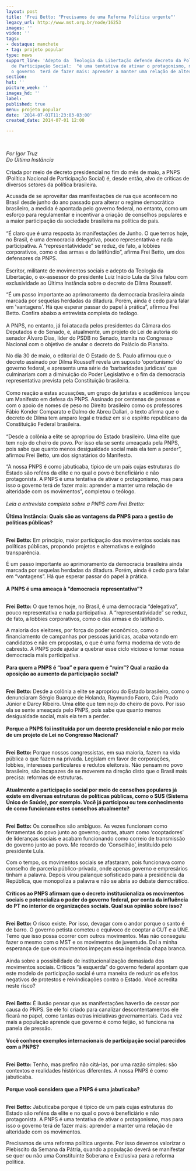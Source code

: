 ```yaml
---
layout: post
title: 'Frei Betto: "Precisamos de uma Reforma Política urgente"'
legacy_url: http://www.mst.org.br/node/16253
images: ''
video: ''
tags:
- destaque: manchete
- tag: projeto popular
type: news
support_line: 'Adepto da  Teologia da Libertação defende decreto da Política Nacional
  de Participação Social:  "é uma tentativa de ativar o protagonismo, mas para isso
  o governo  terá de fazer mais: aprender a manter uma relação de alteridade com os  movimentos”.'
section: 
hat: ''
picture_week: ''
images_hd: ''
label: 
published: true
menu: projeto popular
date: '2014-07-01T11:23:03-03:00'
created_date: 2014-07-01 12:00

---
```

<p>&nbsp;</p><p><em>Por Igor Truz<br>Do Última Instância</em><br><br>Criada por meio  de decreto presidencial no fim do mês de maio, a PNPS (Política Nacional  de Participação Social) é, desde então, alvo de críticas de diversos  setores da política brasileira.</p><p>Acusada de se aproveitar das  manifestações de rua que acontecem no Brasil desde junho do ano passado  para alterar o regime democrático brasileiro, a medida é apontada pelo  governo federal, no entanto, como um esforço para regulamentar e  incentivar a criação de conselhos populares e a maior participação da  sociedade brasileira na política do país.<br><br>“É claro que é uma  resposta às manifestações de Junho. O que temos hoje, no Brasil, é uma  democracia delegativa, pouco representativa e nada participativa. A  “representatividade” se reduz, de fato, a lobbies corporativos, como o  das armas e do latifúndio”, afirma Frei Betto, um dos defensores da  PNPS.<br><br>Escritor, militante de movimentos sociais e adepto da  Teologia da Libertação, o ex-assessor do presidente Luiz Inácio Lula da  Silva falou com exclusividade ao Última Instância sobre o decreto de  Dilma Rousseff.</p><p>“É um passo importante ao aprimoramento da  democracia brasileira ainda marcada por sequelas herdadas da ditadura.  Porém, ainda é cedo para falar em 'vantagens'. Há que esperar passar do  papel à prática”, afirmou Frei Betto. Confira abaixo a entrevista  completa do teólogo.<br><br>A PNPS, no entanto, já foi atacada pelos  presidentes da Câmara dos Deputados e do Senado, e, atualmente, um  projeto de Lei de autoria do senador Álvaro Dias, líder do PSDB no  Senado, tramita no Congresso Nacional com o objetivo de anular o decreto  do Palácio do Planalto.</p><p>No dia 30 de maio, o editorial de O  Estado de S. Paulo afirmou que o decreto assinado por Dilma Rousseff  revela um suposto ‘oportunismo’ do governo federal, e apresenta uma  série de ‘barbaridades jurídicas’ que culminariam com a diminuição do  Poder Legislativo e o fim da democracia representativa prevista pela  Constituição brasileira.<br><br>Como reação a estas acusações, um grupo  de juristas e acadêmicos lançou um Manifesto em defesa da PNPS. Assinado  por centenas de pessoas e com o apoio de nomes de peso no Direito  brasileiro como os professores Fábio Konder Comparato e Dalmo de Abreu  Dallari, o texto afirma que o decreto de Dilma tem amparo legal e traduz  em si o espírito republicano da Constituição Federal brasileira.<br><br>“Desde  a colônia a elite se apropriou do Estado brasileiro. Uma elite que tem  nojo do cheiro de povo. Por isso ela se sente ameaçada pela PNPS, pois  sabe que quanto menos desigualdade social mais ela tem a perder”,  afirmou Frei Betto, um dos signatários do Manifesto.</p><p>“A nossa  PNPS é como jabuticaba, típico de um país cujas estruturas do Estado  são reféns da elite e no qual o povo é beneficiário e não protagonista. A  PNPS é uma tentativa de ativar o protagonismo, mas para isso o governo  terá de fazer mais: aprender a manter uma relação de alteridade com os  movimentos”, completou o teólogo.<br><br><em>Leia a entrevista completa sobre a PNPS com Frei Bretto:</em><br><br><strong>Última Instância: Quais são as vantagens da PNPS para a gestão de políticas públicas?</strong></p><p><br><strong>Frei Betto:</strong>  Em princípio, maior participação dos movimentos sociais nas políticas  públicas, propondo projetos e alternativas e exigindo transparência.</p><p>É  um passo importante ao aprimoramento da democracia brasileira ainda  marcada por sequelas herdadas da ditadura. Porém, ainda é cedo para  falar em “vantagens”. Há que esperar passar do papel à prática.<br><strong><br>A PNPS é uma ameaça à “democracia representativa”?</strong></p><p><br><strong>Frei Betto:</strong>  O que temos hoje, no Brasil, é uma democracia “delegativa”, pouco  representativa e nada participativa. A “representatividade” se reduz, de  fato, a lobbies corporativos, como o das armas e do latifúndio.</p><p>A maioria dos eleitores, por força do poder econômico, como o  financiamento de campanhas por pessoas jurídicas, acaba votando em  candidatos e não em propostas, o que é uma forma moderna de voto de  cabresto. A PNPS pode ajudar a quebrar esse ciclo vicioso e tornar nossa  democracia mais participativa.<br><strong><br>Para quem a PNPS é “boa” e para quem é “ruim”? Qual a razão da oposição ao aumento da participação social?</strong></p><p><br><strong>Frei Betto:</strong>  Desde a colônia a elite se apropriou do Estado brasileiro, como o  denunciaram Sérgio Buarque de Holanda, Raymundo Faoro, Caio Prado Júnior  e Darcy Ribeiro. Uma elite que tem nojo do cheiro de povo. Por isso ela  se sente ameaçada pelo PNPS, pois sabe que quanto menos desigualdade  social, mais ela tem a perder.<br><strong><br>Porque a PNPS foi instituída por um decreto presidencial e não por meio de um projeto de Lei no Congresso Nacional?</strong></p><p><br><strong>Frei Betto:</strong>  Porque nossos congressistas, em sua maioria, fazem na vida pública o  que fazem na privada. Legislam em favor de corporações, lobbies,  interesses particulares e redutos eleitorais. Não pensam no povo  brasileiro, são incapazes de se moverem na direção disto que o Brasil  mais precisa: reformas de estruturas.<br><br><strong>Atualmente a  participação social por meio de conselhos populares já existe em  diversas estruturas de políticas públicas, como o SUS (Sistema Único de  Saúde), por exemplo. Você já participou ou tem conhecimento de como  funcionam estes conselhos atualmente?</strong></p><p><br><strong>Frei Betto:</strong>  Os conselhos são ambíguos. As vezes funcionam como ferramentas do povo  junto ao governo; outras, atuam como ‘cooptadores’ de lideranças sociais  e acabam funcionando como correio de transmissão do governo junto ao  povo. Me recordo do ‘Conselhão’, instituído pelo presidente Lula.</p><p>Com  o tempo, os movimentos sociais se afastaram, pois funcionava como  conselho de parceria público-privada, onde apenas governo e empresários  tinham a palavra. Depois virou palanque sofisticado para a presidência  da República, que monopoliza a palavra e não se abria ao debate  democrático.<br><br><strong>Críticos ao PNPS afirmam que o decreto  institucionaliza os movimentos sociais e potencializa o poder do governo  federal, por conta da influência do PT no interior de organizações  sociais. Qual sua opinião sobre isso?</strong></p><p><br><strong>Frei Betto:</strong>  O risco existe. Por isso, devagar com o andor porque o santo é de  barro. O governo petista cometeu o equívoco de cooptar a CUT e a UNE.  Temo que isso possa ocorrer com outros movimentos. Mas não conseguiu  fazer o mesmo com o MST e os movimentos de juventude. Daí a minha  esperança de que os movimentos impeçam essa ingerência chapa branca.<br><br>Ainda  sobre a possibilidade de institucionalização demasiada dos movimentos  sociais. Críticos “à esquerda” do governo federal apontam que este  modelo de participação social é uma maneira de reduzir os efeitos  negativos de protestos e reivindicações contra o Estado. Você acredita  neste risco?</p><p><br><strong>Frei Betto:</strong> É ilusão pensar  que as manifestações haverão de cessar por causa do PNPS. Se ele foi  criado para canalizar descontentamentos ele ficará no papel, como tantas  outras iniciativas governamentais. Cada vez mais a população aprende  que governo é como feijão, só funciona na panela de pressão.<br><br><strong>Você conhece exemplos internacionais de participação social parecidos com a PNPS?</strong></p><p><br><strong>Frei Betto:</strong>  Tenho, mas prefiro não citá-las, por uma razão simples: são contextos e  realidades históricas diferentes. A nossa PNPS é como jabuticaba.<br><br><strong>Porque você considera que a PNPS é uma jabuticaba?</strong></p><p><strong><br>Frei Betto:</strong>  Jabuticaba porque é típico de um país cujas estruturas do Estado são  reféns da elite e no qual o povo é beneficiário e não protagonista. A  PNPS é uma tentativa de ativar o protagonismo, mas para isso o governo  terá de fazer mais: aprender a manter uma relação de alteridade com os  movimentos.</p><p>Precisamos de uma reforma política urgente. Por  isso devemos valorizar o Plebiscito da Semana da Pátria, quando a  população deverá se manifestar se quer ou não uma Constituinte Soberana e  Exclusiva para a reforma política.</p>

